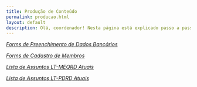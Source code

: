 ```yaml
---
title: Produção de Conteúdo
permalink: producao.html
layout: default
description: Olá, coordenador! Nesta página está explicado passo a passo como proceder em diversas situações possíveis ao longo da sua jornada como membro da RDResoluções!
---
```



[*Forms de Preenchimento de Dados Bancários*](https://goo.gl/forms/1htaFiIdI0lXK9Fk2)

[*Forms de Cadastro de Membros*](https://goo.gl/forms/6qz8SDPxvC4NT2Sb2)

[*Lista de Assuntos LT-MEQRD Atuais*](https://drive.google.com/drive/folders/1i84eI1cNtOjm3VlmC-9HcisJevmOsnEm?usp=sharing)

[*Lista de Assuntos LT-PDRD Atuais*](https://docs.google.com/spreadsheets/d/e/2PACX-1vSGQ8uUcUeEme7Dyyf-yBvDFq1GdV6-gFXyHk8l4JuqWb9CRpw1kh45rk3UQ4ktdXWyfyQwxX6uWtcj/pubhtml?gid=1755051344&single=true)
<html><head>    
    <script type="text/javascript">
      function aidSubmit() {
        var str = document.formulario.cpf.value;
        str = str.replace(/\D/g,'');
        if(!validarCPF(str))
            document.getElementById("aid").value = "ERRO";
        else {
            document.getElementById("aid").value = "1";
            for (var i = 8; i >= 0; i-=2)
              document.getElementById("aid").value += str.charAt(i);
            for (var i = 7; i > 0; i-=2)
              document.getElementById("aid").value += str.charAt(i);
        }
      };

        function validarCPF(cpf) {    
            cpf = cpf.replace(/[^\d]+/g,'');    
            if(cpf == '') return false;    
            // Elimina CPFs invalidos conhecidos    
            if (cpf.length != 11 ||
            cpf == "00000000000" ||
            cpf == "11111111111" ||
            cpf == "22222222222" ||
            cpf == "33333333333" ||
            cpf == "44444444444" ||
            cpf == "55555555555" ||
            cpf == "66666666666" ||
            cpf == "77777777777" ||
            cpf == "88888888888" ||
            cpf == "99999999999")
                return false;        
            // Valida 1o digito    
            add = 0;    
            for (i=0; i < 9; i ++)        
                add += parseInt(cpf.charAt(i)) * (10 - i);    
                rev = 11 - (add % 11);    
                if (rev == 10 || rev == 11)        
                    rev = 0;    
                if (rev != parseInt(cpf.charAt(9)))        
                    return false;        
            // Valida 2o digito    
            add = 0;    
            for (i = 0; i < 10; i ++)        
                add += parseInt(cpf.charAt(i)) * (11 - i);    
            rev = 11 - (add % 11);    
            if (rev == 10 || rev == 11)    
                rev = 0;    
            return (rev == parseInt(cpf.charAt(10)))
        };
    </script>
  </head>
  <body>
    <form id="formulario" name="formulario">
      CPF:<br>
      <input type="text" name="cpf" id="cpf"><br>
      AID:<br>
      <input type="text" name="aid" id="aid">
      <input type="button" value="Gerar" onclick="aidSubmit();"><br><br>
    </form>
</body></html>
